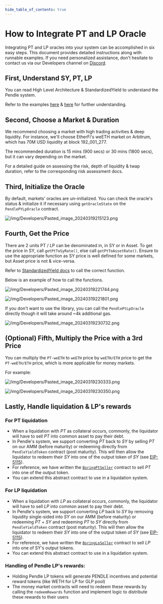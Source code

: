 ```yaml
---
hide_table_of_contents: true
---
```

# How to Integrate PT and LP Oracle

Integrating PT and LP oracles into your system can be accomplished in six easy steps. This document provides detailed instructions along with runnable examples. If you need personalized assistance, don't hesitate to contact us via our Developers channel on [Discord](https://pendle.finance/discord).

## First, Understand SY, PT, LP

You can read High Level Architecture & StandardizedYield to understand the Pendle system.

Refer to the examples [here](https://github.com/pendle-finance/pendle-examples/tree/main/test) & [here](https://github.com/pendle-finance/pendle-core-v2-public/tree/main/contracts/oracles) for further understanding.

## Second, Choose a Market & Duration

We recommend choosing a market with high trading activities & deep liquidity. For instance, we'll choose EtherFi's weETH market on Arbitrum, which has 70M USD liquidity at block 192_001_277.

The recommended duration is 15 mins (900 secs) or 30 mins (1800 secs), but it can vary depending on the market.

For a detailed guide on assessing the risk, depth of liquidity & twap duration, refer to the corresponding risk assessment docs.

## Third, Initialize the Oracle

By default, markets' oracles are un-initialized. You can check the oracle's status & initialize it if necessary using `getOracleState` on the `PendlePYLpOracle` contract.

![/img/Developers/Pasted_image_20240319215123.png](/img/Developers/Pasted_image_20240319215123.png)

## Fourth, Get the Price

There are 2 units PT / LP can be denominated in, in SY or in Asset. To get the price in SY, call `getPtToSyRate()`, else call `getPtToAssetRate()`. Ensure to use the appropriate function as SY price is well defined for some markets, but Asset price is not & vice-versa.

Refer to [StandardizedYield docs](../Contracts/StandardizedYield.md) to call the correct function.

Below is an example of how to call the functions.

![/img/Developers/Pasted_image_20240319221744.png](/img/Developers/Pasted_image_20240319221744.png)

![/img/Developers/Pasted_image_20240319221801.png](/img/Developers/Pasted_image_20240319221801.png)

If you don't want to use the library, you can call the `PendlePtLpOracle` directly though it will take around ~4k additional gas.

![/img/Developers/Pasted_image_20240319230732.png](/img/Developers/Pasted_image_20240319230732.png)
## (Optional) Fifth, Multiply the Price with a 3rd Price

You can multiply the `PT-weETH` to `weETH` price by `weETH/ETH` price to get the `PT-weETH/ETH` price, which is more applicable for money markets.

For example:

![/img/Developers/Pasted_image_20240319230333.png](/img/Developers/Pasted_image_20240319230333.png)

![/img/Developers/Pasted_image_20240319230350.png](/img/Developers/Pasted_image_20240319230350.png)

## Lastly, Handle liquidation & LP's rewards

### For PT liquidation
* When a liquidation with $PT$ as collateral occurs, commonly, the liquidator will have to sell $PT$ into common asset to pay their debt.
* In Pendle's system, we support converting $PT$ back to $SY$ by selling $PT$ on our AMM (before maturity) or redeeming directly from `PendleYieldToken` contract (post maturity). This will then allow the liquidator to redeem their $SY$ into one of the output token of $SY$ (see [EIP-5115](https://eips.ethereum.org/EIPS/eip-5115)).
* For reference, we have written the [`BoringPtSeller`](https://github.com/pendle-finance/pendle-core-v2-public/blob/main/contracts/offchain-helpers/BoringPtSeller.sol) contract to sell $PT$ into one of the output token.
* You can extend this abstract contract to use in a liquidation system.

### For LP liquidation
* When a liquidation with $LP$ as collateral occurs, commonly, the liquidator will have to sell $LP$ into common asset to pay their debt.
* In Pendle's system, we support converting $LP$ back to $SY$ by removing liquidity single-sided into $SY$ on our AMM (before maturity) or redeeming $PT$ + $SY$ and redeeming $PT$ to $SY$ directly from `PendleYieldToken` contract (post maturity). This will then allow the liquidator to redeem their $SY$ into one of the output token of $SY$ (see [EIP-5115](https://eips.ethereum.org/EIPS/eip-5115)).
* For reference, we have written the [`BoringLpSeller`](https://github.com/pendle-finance/pendle-core-v2-public/blob/main/contracts/offchain-helpers/BoringLpSeller.sol) contract to sell $LP$ into one of SY's output tokens.
* You can extend this abstract contract to use in a liquidation system.

### Handling of Pendle LP's rewards:
* Holding Pendle LP tokens will generate PENDLE incentives and potential reward tokens (like WETH for LP for GLP pool)
* The money market contracts will need to redeem these rewards by calling the `redeemRewards` function and implement logic to distribute these rewards to their users
